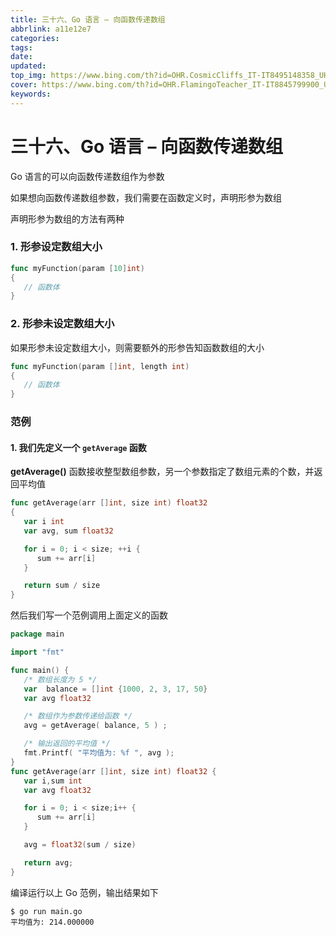 ```yaml
---
title: 三十六、Go 语言 – 向函数传递数组
abbrlink: a11e12e7
categories: 
tags: 
date: 
updated: 
top_img: https://www.bing.com/th?id=OHR.CosmicCliffs_IT-IT8495148358_UHD.jpg
cover: https://www.bing.com/th?id=OHR.FlamingoTeacher_IT-IT8845799900_UHD.jpg
keywords: 
---
```

# 三十六、Go 语言 – 向函数传递数组

Go 语言的可以向函数传递数组作为参数

如果想向函数传递数组参数，我们需要在函数定义时，声明形参为数组

声明形参为数组的方法有两种

### 1. 形参设定数组大小

```go
func myFunction(param [10]int)
{
   // 函数体
}
```

### 2. 形参未设定数组大小

如果形参未设定数组大小，则需要额外的形参告知函数数组的大小

```go
func myFunction(param []int, length int)
{
   // 函数体
}
```

### 范例

#### 1. 我们先定义一个 `getAverage` 函数

**getAverage()** 函数接收整型数组参数，另一个参数指定了数组元素的个数，并返回平均值

```go
func getAverage(arr []int, size int) float32
{
   var i int
   var avg, sum float32  

   for i = 0; i < size; ++i {
      sum += arr[i]
   }

   return sum / size
}
```

然后我们写一个范例调用上面定义的函数

```go
package main

import "fmt"

func main() {
   /* 数组长度为 5 */
   var  balance = []int {1000, 2, 3, 17, 50}
   var avg float32

   /* 数组作为参数传递给函数 */
   avg = getAverage( balance, 5 ) ;

   /* 输出返回的平均值 */
   fmt.Printf( "平均值为: %f ", avg );
}
func getAverage(arr []int, size int) float32 {
   var i,sum int
   var avg float32  

   for i = 0; i < size;i++ {
      sum += arr[i]
   }

   avg = float32(sum / size)

   return avg;
}
```

编译运行以上 Go 范例，输出结果如下

```
$ go run main.go
平均值为: 214.000000
```